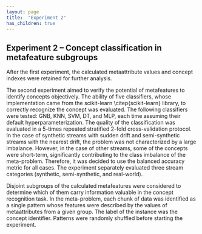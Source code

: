 ```yaml
---
layout: page
title:  "Experiment 2"
has_children: true
---
```


## Experiment 2 – Concept classification in metafeature subgroups

After the first experiment, the calculated metaattribute values and concept indexes were retained for further analysis.

The second experiment aimed to verify the potential of metafeatures to identify concepts objectively. The ability of five classifiers, whose implementation came from the scikit-learn \citep{scikit-learn} library, to correctly recognize the concept was evaluated. The following classifiers were tested: GNB, KNN, SVM, DT, and MLP, each time assuming their default hyperparameterization. The quality of the classification was evaluated in a 5-times repeated stratified 2-fold cross-validation protocol. In the case of synthetic streams with sudden drift and semi-synthetic streams with the nearest drift, the problem was not characterized by a large imbalance. However, in the case of other streams, some of the concepts were short-term, significantly contributing to the class imbalance of the meta-problem. Therefore, it was decided to use the balanced accuracy metric for all cases. The experiment separately evaluated three stream categories (synthetic, semi-synthetic, and real-world).

Disjoint subgroups of the calculated metafeatures were considered to determine which of them carry information valuable in the concept recognition task. In the meta-problem, each chunk of data was identified as a single pattern whose features were described by the values of metaattributes from a given group. The label of the instance was the concept identifier. Patterns were randomly shuffled before starting the experiment.